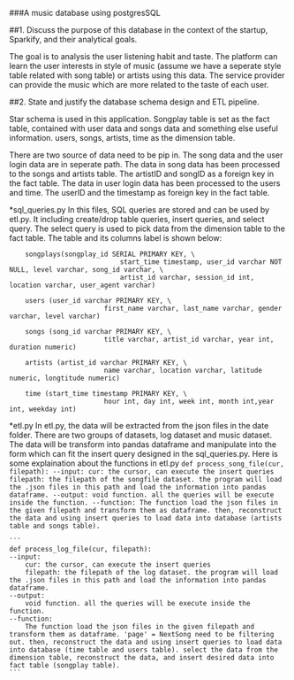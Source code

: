 ###A music database using postgresSQL


##1. Discuss the purpose of this database in the context of the startup, Sparkify, and their analytical goals.

The goal is to analysis the user listening habit and taste. The platform can learn the user interests in style of music (assume we have a seperate style table related with song table) or artists using this data. The service provider can provide the music which are more related to the taste of each user.


##2. State and justify the database schema design and ETL pipeline.

Star schema is used in this application. Songplay table is set as the fact table, contained with user data and songs data and something else useful information. users, songs, artists, time as the dimension table. 

There are two source of data need to be pip in. The song data and the user login data are in seperate path. The data in song data has been processed to the songs and artists table. The artistID and songID as a foreign key in the fact table. The data in user login data has been processed to the users and time. The userID and the timestamp as foreign key in the fact table.

*sql_queries.py
	In this files, SQL queries are stored and can be used by etl.py. It including create/drop table queries, insert queries, and select query. The select query is used to pick data from the dimension table to the fact table. The table and its columns label is shown below:

```
	songplays(songplay_id SERIAL PRIMARY KEY, \
							start_time timestamp, user_id varchar NOT NULL, level varchar, song_id varchar, \
							artist_id varchar, session_id int, location varchar, user_agent varchar)

	users (user_id varchar PRIMARY KEY, \
						first_name varchar, last_name varchar, gender varchar, level varchar)

	songs (song_id varchar PRIMARY KEY, \
						title varchar, artist_id varchar, year int, duration numeric)

	artists (artist_id varchar PRIMARY KEY, \
						name varchar, location varchar, latitude numeric, longtitude numeric)

	time (start_time timestamp PRIMARY KEY, \
						hour int, day int, week int, month int,year int, weekday int)
```


*etl.py
	In etl.py, the data will be extracted from the json files in the date folder. There are two groups of datasets, log dataset and music dataset. The data will be transform into pandas dataframe and manipulate into the form which can fit the insert query designed in the sql_queries.py. Here is some explaination about the functions in etl.py
	```
	def process_song_file(cur, filepath):
	--input:
		cur: the cursor, can execute the insert queries
		filepath: the filepath of the songfile dataset. the program will load the .json files in this path and load the information into pandas dataframe.
	--output:
		void function. all the queries will be execute inside the function.
	--function:
		The function load the json files in the given filepath and transform them as dataframe. then, reconstruct the data and using insert queries to load data into database (artists table and songs table).	
	```

	```
	def process_log_file(cur, filepath):
	--input:
		cur: the cursor, can execute the insert queries
		filepath: the filepath of the log dataset. the program will load the .json files in this path and load the information into pandas dataframe.
	--output:
		void function. all the queries will be execute inside the function.
	--function:
		The function load the json files in the given filepath and transform them as dataframe. 'page' = NextSong need to be filtering out. then, reconstruct the data and using insert queries to load data into database (time table and users table). select the data from the dimension table, reconstruct the data, and insert desired data into fact table (songplay table).
	```

